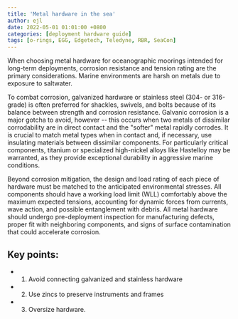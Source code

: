 ```yaml
---
title: 'Metal hardware in the sea'
author: ejl
date: 2022-05-01 01:01:00 +0800
categories: [deployment hardware guide]
tags: [o-rings, EGG, Edgetech, Teledyne, RBR, SeaCon]
---
```


When choosing metal hardware for oceanographic moorings intended for long-term deployments, corrosion resistance and tension rating are the primary considerations. Marine environments are harsh on metals due to exposure to saltwater. 

To combat corrosion, galvanized hardware or stainless steel (304- or 316-grade) is often preferred for shackles, swivels, and bolts because of its balance between strength and corrosion resistance. Galvanic corrosion is a major gotcha to avoid, however -- this occurs when two metals of dissimilar corrodability are in direct contact and the "softer" metal rapidly corrodes. It is crucial to match metal types when in contact and, if necessary, use insulating materials between dissimilar components. For particularly critical components, titanium or specialized high-nickel alloys like Hastelloy may be warranted, as they provide exceptional durability in aggressive marine conditions.

Beyond corrosion mitigation, the design and load rating of each piece of hardware must be matched to the anticipated environmental stresses. All components should have a working load limit (WLL) comfortably above the maximum expected tensions, accounting for dynamic forces from currents, wave action, and possible entanglement with debris. All metal hardware should undergo pre-deployment inspection for manufacturing defects, proper fit with neighboring components, and signs of surface contamination that could accelerate corrosion. 


## Key points:
 - 1. Avoid connecting galvanized and stainless hardware
 - 2. Use zincs to preserve instruments and frames
 - 3. Oversize hardware.